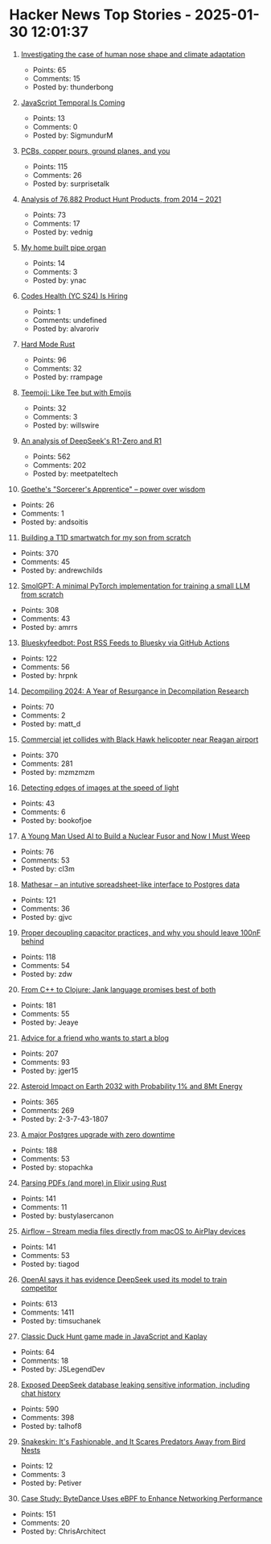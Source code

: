 # Hacker News Top Stories - 2025-01-30 12:01:37

1. [Investigating the case of human nose shape and climate adaptation](https://journals.plos.org/plosgenetics/article?id=10.1371/journal.pgen.1006616)
   - Points: 65
   - Comments: 15
   - Posted by: thunderbong

2. [JavaScript Temporal Is Coming](https://developer.mozilla.org/en-US/blog/javascript-temporal-is-coming/)
   - Points: 13
   - Comments: 0
   - Posted by: SigmundurM

3. [PCBs, copper pours, ground planes, and you](https://lcamtuf.substack.com/p/pcbs-ground-planes-and-you)
   - Points: 115
   - Comments: 26
   - Posted by: surprisetalk

4. [Analysis of 76,882 Product Hunt Products, from 2014 – 2021](https://components.one/posts/gamer-and-nihilist-product-hunt)
   - Points: 73
   - Comments: 17
   - Posted by: vednig

5. [My home built pipe organ](https://www.sentex.ca/~mwandel/organ/organ.html)
   - Points: 14
   - Comments: 3
   - Posted by: ynac

6. [Codes Health (YC S24) Is Hiring](undefined)
   - Points: 1
   - Comments: undefined
   - Posted by: alvaroriv

7. [Hard Mode Rust](https://matklad.github.io/2022/10/06/hard-mode-rust.html)
   - Points: 96
   - Comments: 32
   - Posted by: rrampage

8. [Teemoji: Like Tee but with Emojis](https://github.com/willswire/teemoji)
   - Points: 32
   - Comments: 3
   - Posted by: willswire

9. [An analysis of DeepSeek's R1-Zero and R1](https://arcprize.org/blog/r1-zero-r1-results-analysis)
   - Points: 562
   - Comments: 202
   - Posted by: meetpateltech

10. [Goethe's "Sorcerer's Apprentice" – power over wisdom](https://wilderutopia.com/performance/literary/goethes-sorcerers-apprentice-power-over-wisdom/)
   - Points: 26
   - Comments: 1
   - Posted by: andsoitis

11. [Building a T1D smartwatch for my son from scratch](https://andrewchilds.com/posts/building-a-t1d-smartwatch-from-scratch)
   - Points: 370
   - Comments: 45
   - Posted by: andrewchilds

12. [SmolGPT: A minimal PyTorch implementation for training a small LLM from scratch](https://github.com/Om-Alve/smolGPT)
   - Points: 308
   - Comments: 43
   - Posted by: amrrs

13. [Blueskyfeedbot: Post RSS Feeds to Bluesky via GitHub Actions](https://github.com/marketplace/actions/feed-to-bluesky)
   - Points: 122
   - Comments: 56
   - Posted by: hrpnk

14. [Decompiling 2024: A Year of Resurgance in Decompilation Research](https://mahaloz.re/dec-progress-2024)
   - Points: 70
   - Comments: 2
   - Posted by: matt_d

15. [Commercial jet collides with Black Hawk helicopter near Reagan airport](https://www.mediaite.com/news/breaking-commercial-jet-collides-with-police-chopper-near-reagan-airport/)
   - Points: 370
   - Comments: 281
   - Posted by: mzmzmzm

16. [Detecting edges of images at the speed of light](https://phys.org/news/2025-01-edges-images.html)
   - Points: 43
   - Comments: 6
   - Posted by: bookofjoe

17. [A Young Man Used AI to Build a Nuclear Fusor and Now I Must Weep](https://www.corememory.com/p/a-young-man-used-ai-to-build-a-nuclear)
   - Points: 76
   - Comments: 53
   - Posted by: cl3m

18. [Mathesar – an intutive spreadsheet-like interface to Postgres data](https://github.com/mathesar-foundation/mathesar)
   - Points: 121
   - Comments: 36
   - Posted by: gjvc

19. [Proper decoupling capacitor practices, and why you should leave 100nF behind](https://codeinsecurity.wordpress.com/2025/01/25/proper-decoupling-practices-and-why-you-should-leave-100nf-behind/)
   - Points: 118
   - Comments: 54
   - Posted by: zdw

20. [From C++ to Clojure: Jank language promises best of both](https://thenewstack.io/from-c-to-clojure-new-language-promises-best-of-both/)
   - Points: 181
   - Comments: 55
   - Posted by: Jeaye

21. [Advice for a friend who wants to start a blog](https://www.henrikkarlsson.xyz/p/start-a-blog)
   - Points: 207
   - Comments: 93
   - Posted by: jger15

22. [Asteroid Impact on Earth 2032 with Probability 1% and 8Mt Energy](https://cneos.jpl.nasa.gov/sentry/details.html#?des=2024%20YR4)
   - Points: 365
   - Comments: 269
   - Posted by: 2-3-7-43-1807

23. [A major Postgres upgrade with zero downtime](https://www.instantdb.com/essays/pg_upgrade)
   - Points: 188
   - Comments: 53
   - Posted by: stopachka

24. [Parsing PDFs (and more) in Elixir using Rust](https://www.chriis.dev/opinion/parsing-pdfs-in-elixir-using-rust)
   - Points: 141
   - Comments: 11
   - Posted by: bustylasercanon

25. [Airflow – Stream media files directly from macOS to AirPlay devices](https://airflow.app/)
   - Points: 141
   - Comments: 53
   - Posted by: tiagod

26. [OpenAI says it has evidence DeepSeek used its model to train competitor](https://www.ft.com/content/a0dfedd1-5255-4fa9-8ccc-1fe01de87ea6)
   - Points: 613
   - Comments: 1411
   - Posted by: timsuchanek

27. [Classic Duck Hunt game made in JavaScript and Kaplay](https://jslegend.itch.io/duck-hunter)
   - Points: 64
   - Comments: 18
   - Posted by: JSLegendDev

28. [Exposed DeepSeek database leaking sensitive information, including chat history](https://www.wiz.io/blog/wiz-research-uncovers-exposed-deepseek-database-leak)
   - Points: 590
   - Comments: 398
   - Posted by: talhof8

29. [Snakeskin: It's Fashionable, and It Scares Predators Away from Bird Nests](https://www.nytimes.com/2025/01/25/science/snakeskin-birds-nests.html)
   - Points: 12
   - Comments: 3
   - Posted by: Petiver

30. [Case Study: ByteDance Uses eBPF to Enhance Networking Performance](https://ebpf.foundation/case-study-bytedance-uses-ebpf-to-enhance-networking-performance/)
   - Points: 151
   - Comments: 20
   - Posted by: ChrisArchitect

